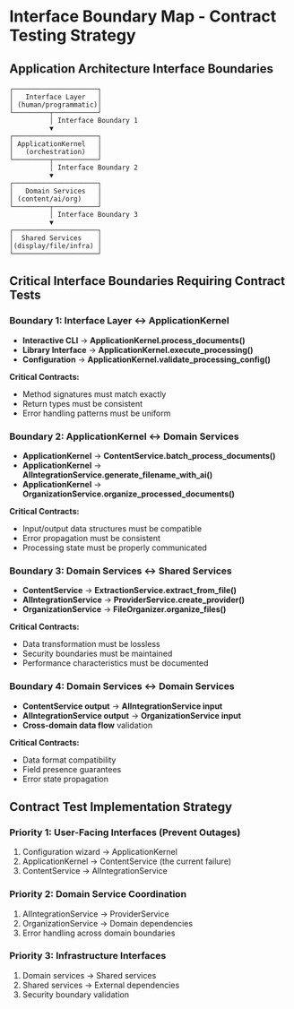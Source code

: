 # Interface Boundary Map - Contract Testing Strategy

## Application Architecture Interface Boundaries

```
┌─────────────────────┐
│   Interface Layer   │ 
│ (human/programmatic)│
└─────────┬───────────┘
          │ Interface Boundary 1
          ▼
┌─────────────────────┐
│ ApplicationKernel   │
│   (orchestration)   │ 
└─────────┬───────────┘
          │ Interface Boundary 2  
          ▼
┌─────────────────────┐
│   Domain Services   │
│ (content/ai/org)    │
└─────────┬───────────┘
          │ Interface Boundary 3
          ▼  
┌─────────────────────┐
│  Shared Services    │
│(display/file/infra) │
└─────────────────────┘
```

## Critical Interface Boundaries Requiring Contract Tests

### **Boundary 1: Interface Layer ↔ ApplicationKernel**
- **Interactive CLI** → **ApplicationKernel.process_documents()**
- **Library Interface** → **ApplicationKernel.execute_processing()**
- **Configuration** → **ApplicationKernel.validate_processing_config()**

**Critical Contracts:**
- Method signatures must match exactly
- Return types must be consistent
- Error handling patterns must be uniform

### **Boundary 2: ApplicationKernel ↔ Domain Services**
- **ApplicationKernel** → **ContentService.batch_process_documents()**
- **ApplicationKernel** → **AIIntegrationService.generate_filename_with_ai()**  
- **ApplicationKernel** → **OrganizationService.organize_processed_documents()**

**Critical Contracts:**
- Input/output data structures must be compatible
- Error propagation must be consistent
- Processing state must be properly communicated

### **Boundary 3: Domain Services ↔ Shared Services**
- **ContentService** → **ExtractionService.extract_from_file()**
- **AIIntegrationService** → **ProviderService.create_provider()**
- **OrganizationService** → **FileOrganizer.organize_files()**

**Critical Contracts:**
- Data transformation must be lossless
- Security boundaries must be maintained
- Performance characteristics must be documented

### **Boundary 4: Domain Services ↔ Domain Services** 
- **ContentService output** → **AIIntegrationService input**
- **AIIntegrationService output** → **OrganizationService input**
- **Cross-domain data flow** validation

**Critical Contracts:**
- Data format compatibility
- Field presence guarantees  
- Error state propagation

## Contract Test Implementation Strategy

### **Priority 1: User-Facing Interfaces (Prevent Outages)**
1. Configuration wizard → ApplicationKernel
2. ApplicationKernel → ContentService (the current failure)
3. ContentService → AIIntegrationService

### **Priority 2: Domain Service Coordination**  
1. AIIntegrationService → ProviderService
2. OrganizationService → Domain dependencies
3. Error handling across domain boundaries

### **Priority 3: Infrastructure Interfaces**
1. Domain services → Shared services
2. Shared services → External dependencies
3. Security boundary validation